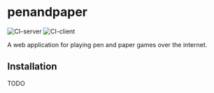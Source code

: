 # penandpaper
![CI-server](https://github.com/floriankramer/penandpaper/workflows/CI-server/badge.svg)
![CI-client](https://github.com/floriankramer/penandpaper/workflows/CI-client/badge.svg)


A web application for playing pen and paper games over the internet.

## Installation
TODO
